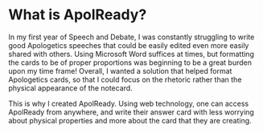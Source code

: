 # What is ApolReady?

In my first year of Speech and Debate, I was constantly struggling to write good Apologetics speeches that could be easily edited even more easily shared with others. Using Microsoft Word suffices at times, but formatting the cards to be of proper proportions was beginning to be a great burden upon my time frame! Overall, I wanted a solution that helped format Apologetics cards, so that I could focus on the rhetoric rather than the physical appearance of the notecard.

This is why I created ApolReady. Using web technology, one can access ApolReady from anywhere, and write their answer card with less worrying about physical properties and more about the card that they are creating.
